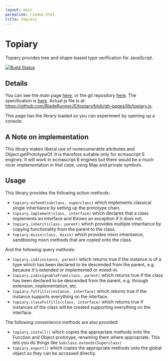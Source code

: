 ```yaml
---
layout: main
permalink: /index.html
title: topiary
---
```


<script type="text/javascript" src="lib/topiary.js">
</script>

Topiary
=======

Topiary provides tree and shape-based type verification for JavaScript.

[![Build Status](https://travis-ci.org/bladerunnerjs/topiary.png)](https://travis-ci.org/bladerunnerjs/topiary)

Details
-------

You can see the main page [here](http://BladeRunnerJS.github.io/topiary/), or the git repository [here](https://github.com/BladeRunnerJS/topiary).
The specification is [here](specs).
Actual js file is at https://github.com/BladeRunnerJS/topiary/blob/gh-pages/lib/topiary.js.

This page has the library loaded so you can experiment by opening up a console.


A Note on implementation
------------------------

This library makes liberal use of nonenumerable attributes and Object.getPrototypeOf.
It is therefore suitable only for ecmascript 5 engines.  It will work in ecmascript 6
engines but there would be a much nicer implementation in that case, using Map and
private symbols.


Usage
-----

This library provides the following action methods:

* `topiary.extend(subclass, superclass)` which implements classical single inheritance by setting up the prototype chain.
* `topiary.implement(class, interface)` which declares that a class implements an interface and throws an exception if it does not.
* `topiary.inherit(class, parent)` which provides multiple inheritance by copying functionality from the parent to the class.
* `topiary.mixin(class, mixin)` which provides mixin inheritance, sandboxing mixin methods that are copied onto the class.

And the following query methods:

* `topiary.isA(instance, parent)` which returns true if the instance is of a type which has been declared to be descended from the parent, e.g. because it's extended or implemented or mixed-in.
* `topiary.isAssignableFrom(class, parent)` which returns true if the class has been declared to be descended from the parent, e.g. through extension, implementation, etc.
* `topiary.fulfills(instance, interface)` which returns true if the instance supports everything on the interface.
* `topiary.classFulfills(class, interface)` which returns true if instances of the class will be created supporting everything on the interface.

The following convenience methods are also provided:

* `topiary.install()` which copies the appropriate methods onto the Function and Object prototype, renaming them where appropriate.  This lets you do things like `Subclass.extends(Superclass)`
* `topiary.export()` which copies the appropriate methods onto the global object so they can be accessed directly.
